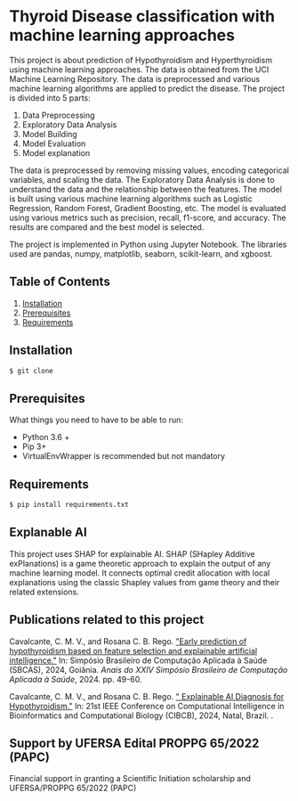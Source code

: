 # Thyroid Disease classification with machine learning approaches

This project is about prediction of Hypothyroidism and Hyperthyroidism using machine learning approaches. The data is obtained from the UCI Machine Learning Repository. The data is preprocessed and various machine learning algorithms are applied to predict the disease. The project is divided into 5 parts:

1. Data Preprocessing
2. Exploratory Data Analysis
3. Model Building
4. Model Evaluation
5. Model explanation

The data is preprocessed by removing missing values, encoding categorical variables, and scaling the data. The Exploratory Data Analysis is done to understand the data and the relationship between the features. The model is built using various machine learning algorithms such as Logistic Regression, Random Forest, Gradient Boosting, etc. The model is evaluated using various metrics such as precision, recall, f1-score, and accuracy. The results are compared and the best model is selected.

The project is implemented in Python using Jupyter Notebook. The libraries used are pandas, numpy, matplotlib, seaborn, scikit-learn, and xgboost.

## Table of Contents

1. [Installation](#installation)
2. [Prerequisites](#prerequisites)
3. [Requirements](#requirements)

## Installation

```bash
$ git clone
```
## Prerequisites

What things you need to have to be able to run:

  * Python 3.6 +
  * Pip 3+
  * VirtualEnvWrapper is recommended but not mandatory

## Requirements 

```bash
$ pip install requirements.txt
```

## Explanable AI

This project uses SHAP for explainable AI. SHAP (SHapley Additive exPlanations) is a game theoretic approach to explain the output of any machine learning model. It connects optimal credit allocation with local explanations using the classic Shapley values from game theory and their related extensions.

 ##  Publications related to this project

 Cavalcante, C. M. V., and Rosana C. B. Rego. ["Early prediction of hypothyroidism based on feature selection and explainable artificial intelligence."](https://sol.sbc.org.br/index.php/sbcas/article/view/28805/28610) In: Simpósio Brasileiro de Computação Aplicada à Saúde (SBCAS), 2024, Goiânia. *Anais do XXIV Simpósio Brasileiro de Computação Aplicada à Saúde*, 2024. pp. 49-60.

 Cavalcante, C. M. V., and Rosana C. B. Rego. [" Explainable AI Diagnosis for Hypothyroidism."](https://github.com/cilab-ufersa/thyroid_disease_AI/blob/main/thyroid_disease_AI/papers/CIBCB_2024.pdf) In: 21st IEEE Conference on Computational Intelligence in Bioinformatics and Computational Biology (CIBCB), 2024, Natal, Brazil. .



## Support by UFERSA Edital PROPPG 65/2022 (PAPC)

Financial support in granting a Scientific Initiation scholarship and UFERSA/PROPPG 65/2022 (PAPC)
